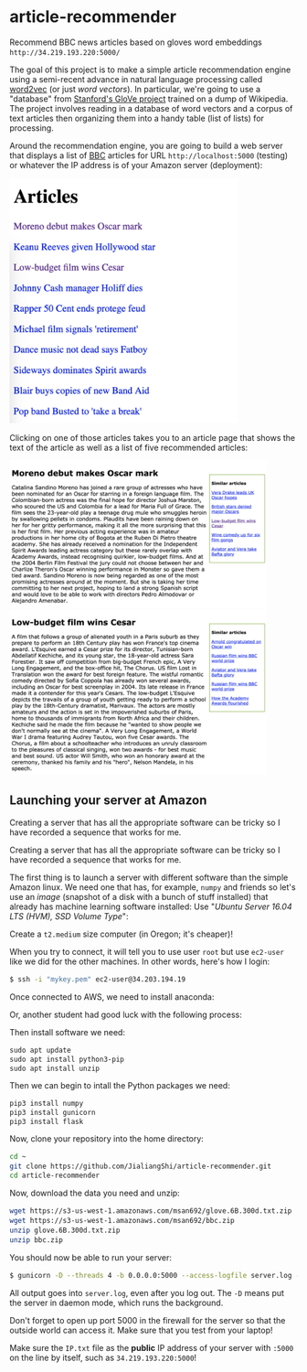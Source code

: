 # article-recommender
Recommend BBC news articles based on gloves word embeddings `http://34.219.193.220:5000/`

The goal of this project is to make a simple article recommendation engine using a semi-recent advance in natural language processing called [word2vec](http://arxiv.org/pdf/1301.3781.pdf) (or just *word vectors*). In particular, we're going to use a "database" from [Stanford's GloVe project](https://nlp.stanford.edu/projects/glove/) trained on a dump of Wikipedia. The project involves reading in a database of word vectors and a corpus of text articles then organizing them into a handy table (list of lists) for processing.

Around the recommendation engine, you are going to build a web server that displays a list of [BBC](http://mlg.ucd.ie/datasets/bbc.html) articles for URL `http://localhost:5000` (testing) or whatever the IP address is of your Amazon server (deployment):

<img src=figures/main_page.png width=400>

Clicking on one of those articles takes you to an article page that shows the text of the article as well as a list of five recommended articles:

<img src=figures/article1.png width=450>

<img src=figures/article2.png width=450>

## Launching your server at Amazon

Creating a server that has all the appropriate software can be tricky so I have recorded a sequence that works for me.

Creating a server that has all the appropriate software can be tricky so I have recorded a sequence that works for me.

The first thing is to launch a server with different software than the simple Amazon linux. We need one that has, for example, `numpy` and friends so let's use an *image* (snapshot of a disk with a bunch of stuff installed) that already has machine learning software installed: Use "*Ubuntu Server 16.04 LTS (HVM), SSD Volume Type*":

Create a `t2.medium` size computer (in Oregon; it's cheaper)!

When you try to connect, it will tell you to use user `root` but use `ec2-user` like we did for the other machines.  In other words, here's how I login:

```bash
$ ssh -i "mykey.pem" ec2-user@34.203.194.19
```

Once connected to AWS, we need to install anaconda:

Or, another student had good luck with the following process:

Then install software we need:

```
sudo apt update
sudo apt install python3-pip
sudo apt install unzip
```
Then we can begin to intall the Python packages we need:

```
pip3 install numpy
pip3 install gunicorn
pip3 install flask
```

Now, clone your repository into the home directory:

```bash
cd ~
git clone https://github.com/JialiangShi/article-recommender.git
cd article-recommender
```

Now, download the data you need and unzip:

```bash
wget https://s3-us-west-1.amazonaws.com/msan692/glove.6B.300d.txt.zip
wget https://s3-us-west-1.amazonaws.com/msan692/bbc.zip
unzip glove.6B.300d.txt.zip
unzip bbc.zip
```

You should now be able to run your server:

```bash
$ gunicorn -D --threads 4 -b 0.0.0.0:5000 --access-logfile server.log --timeout 60 server:app glove.6B.300d.txt bbc
```

All output goes into `server.log`, even after you log out. The `-D` means put the server in daemon mode, which runs the background.

Don't forget to open up port 5000 in the firewall for the server so that the outside world can access it. Make sure that you test from your laptop!

Make sure the `IP.txt` file as the **public** IP address of your server with `:5000` on the line by itself, such as `34.219.193.220:5000`!
